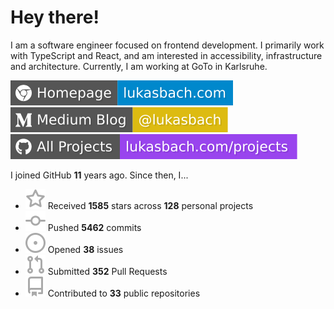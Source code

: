 # Hey there!

I am a software engineer focused on frontend development. I primarily work with TypeScript and React, and am interested in accessibility, infrastructure and architecture. Currently, I am working at GoTo in Karlsruhe.

[![Homepage](./icons/homepage.svg)](https://lukasbach.com)
[![Medium Blog](./icons/medium.svg)](https://medium.com/@lukasbach)
[![My Projects](./icons/projects.svg)](https://lukasbach.com/projects)

I joined GitHub **11** years ago. Since then, I...

- ![](./icons/star.svg) Received **1585** stars across **128** personal projects
- ![](./icons/commit.svg) Pushed **5462** commits
- ![](./icons/issues.svg) Opened **38** issues
- ![](./icons/pr.svg) Submitted **352** Pull Requests
- ![](./icons/repo.svg) Contributed to **33** public repositories
